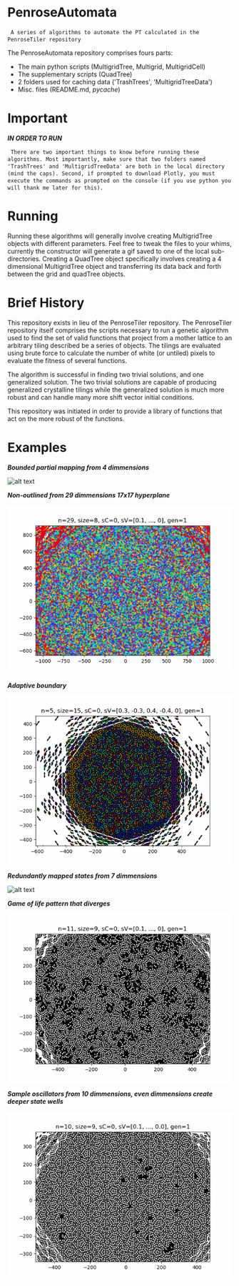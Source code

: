 # PenroseAutomata
     A series of algorithms to automate the PT calculated in the PenroseTiler repository
The PenroseAutomata repository comprises fours parts:
- The main python scripts (MultigridTree, Multigrid, MultigridCell)
- The supplementary scripts (QuadTree)
- 2 folders used for caching data ('TrashTrees', 'MultigridTreeData')
- Misc. files (README.md, _pycache_)

# Important
***IN ORDER TO RUN***

     There are two important things to know before running these algorithms. Most importantly, make sure that two folders named 'TrashTrees' and 'MultigridTreeData' are both in the local directory (mind the caps). Second, if prompted to download Plotly, you must execute the commands as prompted on the console (if you use python you will thank me later for this).

# Running
Running these algorithms will generally involve creating MultigridTree objects with different parameters. Feel free to tweak the files to your whims, currently the constructor will generate a gif saved to one of the local sub-directories. Creating a QuadTree object specifically involves creating a 4 dimensional MultigridTree object and transferring its data back and forth between the grid and quadTree objects.


# Brief History
This repository exists in lieu of the PenroseTiler repository. The PenroseTiler repository itself comprises the scripts necessary to run a genetic algorithm used to find the set of valid functions that project from a mother lattice to an arbitrary tiling described be a series of objects. The tilings are evaluated using brute force to calculate the number of white (or untiled) pixels to evaluate the fitness of several functions.

The algorithm is successful in finding two trivial solutions, and one generalized solution. The two trivial solutions are capable of producing generalized crystalline tilings while the generalized solution is much more robust and can handle many more shift vector initial conditions.

This repository was initiated in order to provide a library of functions that act on the more robust of the functions.

# Examples
***Bounded partial mapping from 4 dimmensions***

![alt text](Examples/n4PartialMapBounded.gif "Bounded partial mapping from 4 dimensions")


***Non-outlined from 29 dimmensions 17x17 hyperplane***

![alt text](Examples/n29s8nonOutlinedBounded.gif "Non-outlined from 29 dimmensions 17x17 hyperplane")


***Adaptive boundary***

![alt text](Examples/adaptiveBoundary.gif "Adaptive boundary")


***Redundantly mapped states from 7 dimmensions***

![alt text](Examples/redundentlyMapped.gif "Redundantly mapped states from 7 dimmensions")


***Game of life pattern that diverges***

![alt text](Examples/divergentGOL.gif "gol pattern that diverges")


***Sample oscillators from 10 dimmensions, even dimmensions create deeper state wells***

![alt text](Examples/oscillatorSampleGOL.gif "Sample oscillators from 10 dimmensions")